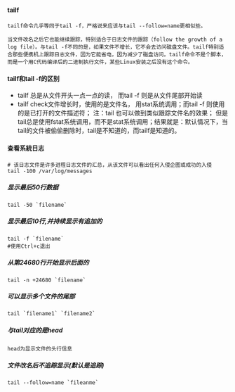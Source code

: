 
#### tailf

    tailf命令几乎等同于tail -f，严格说来应该与tail --follow=name更相似些。

    当文件改名之后它也能继续跟踪，特别适合于日志文件的跟踪（follow the growth of a log file）。与tail -f不同的是，如果文件不增长，它不会去访问磁盘文件。tailf特别适合那些便携机上跟踪日志文件，因为它能省电，因为减少了磁盘访问。tailf命令不是个脚本，而是一个用C代码编译后的二进制执行文件，某些Linux安装之后没有这个命令。

#### tailf和tail -f的区别

* tailf 总是从文件开头一点一点的读， 而tail -f 则是从文件尾部开始读
* tailf check文件增长时，使用的是文件名， 用stat系统调用；而tail -f 则使用的是已打开的文件描述符； 注：tail 也可以做到类似跟踪文件名的效果； 但是tail总是使用fstat系统调用，而不是stat系统调用；结果就是：默认情况下，当tail的文件被偷偷删除时，tail是不知道的，而tailf是知道的。

#### 查看系統日志
	
	# 该日志文件是许多进程日志文件的汇总，从该文件可以看出任何入侵企图或成功的入侵
	tail -100 /var/log/messages

##### 显示最后50行数据
    tail -50 `filename`

##### 显示最后10行,并持续显示有追加的
    tail -f `filename`
    #使用Ctrl+c退出

##### 从第24680行开始显示后面的
    tail -n +24680 `filename`

##### 可以显示多个文件的尾部
    tail `filename1` `filename2`

##### 与tail对应的是head
    head为显示文件的头行信息

##### 文件改名后不追踪显示(默认是追踪)
    tail --follow=name `fileanme`

